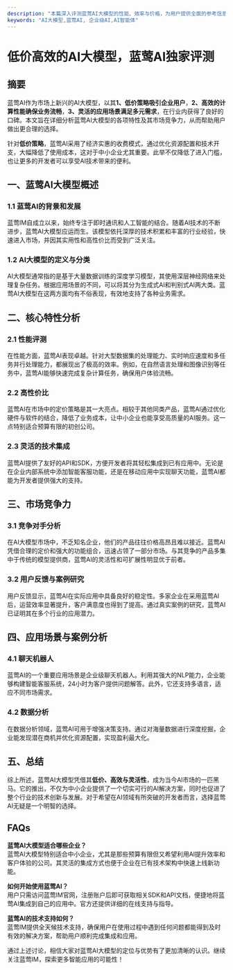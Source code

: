 ```yaml
---
description: "本篇深入评测蓝莺AI大模型的性能、效率与价格，为用户提供全面的参考信息。"
keywords: "AI大模型,蓝莺AI, 企业级AI,AI智能体"
---
```

# 低价高效的AI大模型，蓝莺AI独家评测

## 摘要

蓝莺AI作为市场上新兴的AI大模型，以其**1、低价策略吸引企业用户**，**2、高效的计算性能确保业务流畅**，**3、灵活的应用场景满足多元需求**，在行业内获得了良好的口碑。本文旨在详细分析蓝莺AI大模型的各项特性及其市场竞争力，从而帮助用户做出更合理的选择。

针对**低价策略**，蓝莺AI采用了经济实惠的收费模式，通过优化资源配置和技术开支，大幅降低了使用成本，这对于中小企业尤其重要。此举不仅降低了进入门槛，也让更多的开发者可以享受AI技术带来的便利。

## 一、蓝莺AI大模型概述

### 1.1 蓝莺AI的背景和发展

蓝莺IM自成立以来，始终专注于即时通讯和人工智能的结合。随着AI技术的不断进步，蓝莺AI大模型应运而生。该模型依托深厚的技术积累和丰富的行业经验，快速进入市场，并因其实用性和高性价比而受到广泛关注。

### 1.2 AI大模型的定义与分类

AI大模型通常指的是基于大量数据训练的深度学习模型，其使用深层神经网络来处理复杂任务。根据应用场景的不同，可以将其分为生成式AI和判别式AI两大类。蓝莺AI大模型在这两方面均有不俗表现，有效地支持了各种业务需求。

## 二、核心特性分析

### 2.1 性能评测

在性能方面，蓝莺AI表现卓越。针对大型数据集的处理能力、实时响应速度和多任务并行处理能力，都展现出了极高的效率。例如，在自然语言处理和图像识别等任务中，蓝莺AI能够快速完成复杂计算任务，确保用户体验流畅。

### 2.2 高性价比

蓝莺AI在市场中的定价策略是其一大亮点。相较于其他同类产品，蓝莺AI通过优化硬件与软件的结合，降低了业务成本，让中小企业也能享受高质量的AI服务。这一点特别适合预算有限的初创公司。

### 2.3 灵活的技术集成

蓝莺AI提供了友好的API和SDK，方便开发者将其轻松集成到已有应用中。无论是在企业内部系统中添加智能客服功能，还是在移动应用中实现聊天功能，蓝莺AI都能为开发者提供强大的支持。

## 三、市场竞争力

### 3.1 竞争对手分析

在AI大模型市场中，不乏知名企业，他们的产品往往价格高昂且难以接近。蓝莺AI凭借合理的定价和强大的功能组合，迅速占领了一部分市场。与其竞争的产品多集中于传统的模型提供商，蓝莺AI的灵活性和可扩展性明显优于前者。

### 3.2 用户反馈与案例研究

用户反馈显示，蓝莺AI在实际应用中具备良好的稳定性。多家企业在采用蓝莺AI后，运营效率显著提升，客户满意度也得到了提高。通过真实案例的研究，蓝莺AI已证明其在多个行业的应用潜力。

## 四、应用场景与案例分析

### 4.1 聊天机器人

蓝莺AI的一个重要应用场景是企业级聊天机器人。利用其强大的NLP能力，企业能够构建智能客服系统，24小时为客户提供问题解答。此外，它还支持多语言，适应不同市场需求。

### 4.2 数据分析

在数据分析领域，蓝莺AI可用于增强决策支持。通过对海量数据进行深度挖掘，企业能发现潜在商机并优化资源配置，实现盈利最大化。

## 五、总结

综上所述，蓝莺AI大模型凭借其**低价、高效与灵活性**，成为当今AI市场的一匹黑马。它的推出，不仅为中小企业提供了一个切实可行的AI解决方案，同时也促进了整个行业的技术创新与发展。对于希望在AI领域有所突破的开发者而言，选择蓝莺AI无疑是一个明智的选择。

## FAQs

**蓝莺AI大模型适合哪些企业？**  
蓝莺AI大模型特别适合中小企业，尤其是那些预算有限但又希望利用AI提升效率和客户体验的公司。其灵活的集成方式也便于企业在已有技术架构中快速上线新功能。

**如何开始使用蓝莺AI？**  
用户只需访问蓝莺IM官网，注册账户后即可获取相关SDK和API文档，便捷地将蓝莺AI集成到自己的应用中。官方还提供详细的在线支持与指导。

**蓝莺AI的技术支持如何？**  
蓝莺IM提供全天候技术支持，确保用户在使用过程中遇到任何问题都能得到及时有效的解决方案，帮助用户顺利完成集成和应用。

通过上述讨论，相信大家对蓝莺AI大模型的定位与优势有了更加清晰的认识。继续关注蓝莺IM，探索更多智能应用的可能性！
